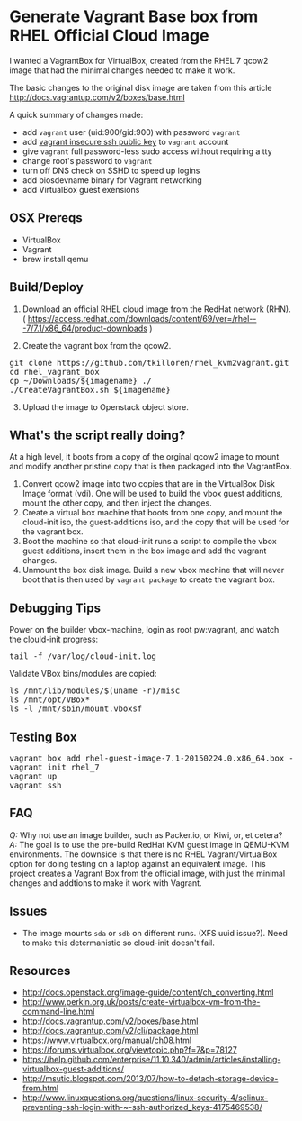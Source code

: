 Generate Vagrant Base box from RHEL Official Cloud Image
========================================================

I wanted a VagrantBox for VirtualBox, created from the RHEL 7 qcow2 image that had the minimal changes needed to make it work.

The basic changes to the original disk image are taken from this article
http://docs.vagrantup.com/v2/boxes/base.html

A quick summary of changes made:

*  add `vagrant` user (uid:900/gid:900) with password `vagrant`
*  add [vagrant insecure ssh public key][1] to `vagrant` account
*  give `vagrant` full password-less sudo access without requiring a tty
*  change root's password to `vagrant`
*  turn off DNS check on SSHD to speed up logins
*  add biosdevname binary for Vagrant networking
*  add VirtualBox guest exensions

OSX Prereqs
-----------

* VirtualBox
* Vagrant
* brew install qemu


Build/Deploy
------------

1. Download an official RHEL cloud image from the RedHat network (RHN). ( https://access.redhat.com/downloads/content/69/ver=/rhel---7/7.1/x86_64/product-downloads )

2. Create the vagrant box from the qcow2.
<PRE>
git clone https://github.com/tkilloren/rhel_kvm2vagrant.git
cd rhel_vagrant_box
cp ~/Downloads/${imagename} ./
./CreateVagrantBox.sh ${imagename}
</PRE>

3. Upload the image to Openstack object store.


What's the script really doing?
-------------------------------

At a high level, it boots from a copy of the orginal qcow2 image to mount and modify another pristine copy that is then packaged into the VagrantBox.

1. Convert qcow2 image into two copies that are in the VirtualBox Disk Image format (vdi).  One will be used to build the vbox guest additions, mount the other copy, and then inject the changes.
2. Create a virtual box machine that boots from one copy, and mount the cloud-init iso, the guest-additions iso, and the copy that will be used for the vagrant box.
3. Boot the machine so that cloud-init runs a script to compile the vbox guest additions, insert them in the box image and add the vagrant changes.
4. Unmount the box disk image. Build a new vbox machine that will never boot that is then used by `vagrant package` to create the vagrant box.


Debugging Tips
--------------

Power on the builder vbox-machine, login as root pw:vagrant, and watch the clould-init progress:
<PRE>
tail -f /var/log/cloud-init.log
</PRE>

Validate VBox bins/modules are copied:
<PRE>
ls /mnt/lib/modules/$(uname -r)/misc
ls /mnt/opt/VBox*
ls -l /mnt/sbin/mount.vboxsf
</PRE>

Testing Box
-----------
<PRE>
vagrant box add rhel-guest-image-7.1-20150224.0.x86_64.box --name rhel_7 --force
vagrant init rhel_7
vagrant up
vagrant ssh
</PRE>


FAQ
---

*Q:* Why not use an image builder, such as Packer.io, or Kiwi, or, et cetera?<BR>
*A:* The goal is to use the pre-build RedHat KVM guest image in QEMU-KVM environments. The downside is that there is no RHEL Vagrant/VirtualBox option for doing testing on a laptop against an equivalent image.  This project creates a Vagrant Box from the official image, with just the minimal changes and addtions to make it work with Vagrant.

Issues
------

*  The image mounts `sda` or `sdb` on different runs. (XFS uuid issue?). Need to make this determanistic so cloud-init doesn't fail.

Resources
---------

*  http://docs.openstack.org/image-guide/content/ch_converting.html
*  http://www.perkin.org.uk/posts/create-virtualbox-vm-from-the-command-line.html
*  http://docs.vagrantup.com/v2/boxes/base.html
*  http://docs.vagrantup.com/v2/cli/package.html
*  https://www.virtualbox.org/manual/ch08.html
*  https://forums.virtualbox.org/viewtopic.php?f=7&p=78127
*  https://help.github.com/enterprise/11.10.340/admin/articles/installing-virtualbox-guest-additions/
*  http://msutic.blogspot.com/2013/07/how-to-detach-storage-device-from.html
*  http://www.linuxquestions.org/questions/linux-security-4/selinux-preventing-ssh-login-with-~-ssh-authorized_keys-4175469538/

[1]: https://github.com/mitchellh/vagrant/tree/master/keys
